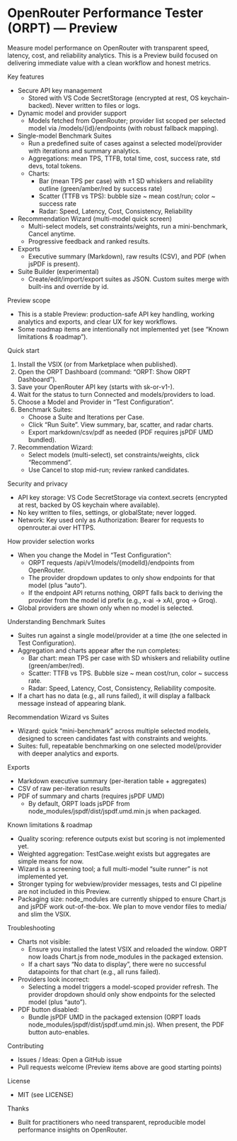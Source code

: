 # OpenRouter Performance Tester (ORPT) — Preview

Measure model performance on OpenRouter with transparent speed, latency, cost, and reliability analytics. This is a Preview build focused on delivering immediate value with a clean workflow and honest metrics.

Key features
- Secure API key management
  - Stored with VS Code SecretStorage (encrypted at rest, OS keychain-backed). Never written to files or logs.
- Dynamic model and provider support
  - Models fetched from OpenRouter; provider list scoped per selected model via /models/{id}/endpoints (with robust fallback mapping).
- Single-model Benchmark Suites
  - Run a predefined suite of cases against a selected model/provider with iterations and summary analytics.
  - Aggregations: mean TPS, TTFB, total time, cost, success rate, std devs, total tokens.
  - Charts:
    - Bar (mean TPS per case) with ±1 SD whiskers and reliability outline (green/amber/red by success rate)
    - Scatter (TTFB vs TPS): bubble size ~ mean cost/run; color ~ success rate
    - Radar: Speed, Latency, Cost, Consistency, Reliability
- Recommendation Wizard (multi-model quick screen)
  - Multi-select models, set constraints/weights, run a mini-benchmark, Cancel anytime.
  - Progressive feedback and ranked results.
- Exports
  - Executive summary (Markdown), raw results (CSV), and PDF (when jsPDF is present).
- Suite Builder (experimental)
  - Create/edit/import/export suites as JSON. Custom suites merge with built-ins and override by id.

Preview scope
- This is a stable Preview: production-safe API key handling, working analytics and exports, and clear UX for key workflows.
- Some roadmap items are intentionally not implemented yet (see “Known limitations & roadmap”).

Quick start
1) Install the VSIX (or from Marketplace when published).
2) Open the ORPT Dashboard (command: “ORPT: Show ORPT Dashboard”).
3) Save your OpenRouter API key (starts with sk-or-v1-).
4) Wait for the status to turn Connected and models/providers to load.
5) Choose a Model and Provider in “Test Configuration”.
6) Benchmark Suites:
   - Choose a Suite and Iterations per Case.
   - Click “Run Suite”. View summary, bar, scatter, and radar charts.
   - Export markdown/csv/pdf as needed (PDF requires jsPDF UMD bundled).
7) Recommendation Wizard:
   - Select models (multi-select), set constraints/weights, click “Recommend”.
   - Use Cancel to stop mid-run; review ranked candidates.

Security and privacy
- API key storage: VS Code SecretStorage via context.secrets (encrypted at rest, backed by OS keychain where available).
- No key written to files, settings, or globalState; never logged.
- Network: Key used only as Authorization: Bearer for requests to openrouter.ai over HTTPS.

How provider selection works
- When you change the Model in “Test Configuration”:
  - ORPT requests /api/v1/models/{modelId}/endpoints from OpenRouter.
  - The provider dropdown updates to only show endpoints for that model (plus “auto”).
  - If the endpoint API returns nothing, ORPT falls back to deriving the provider from the model id prefix (e.g., x‑ai → xAI, groq → Groq).
- Global providers are shown only when no model is selected.

Understanding Benchmark Suites
- Suites run against a single model/provider at a time (the one selected in Test Configuration).
- Aggregation and charts appear after the run completes:
  - Bar chart: mean TPS per case with SD whiskers and reliability outline (green/amber/red).
  - Scatter: TTFB vs TPS. Bubble size ~ mean cost/run, color ~ success rate.
  - Radar: Speed, Latency, Cost, Consistency, Reliability composite.
- If a chart has no data (e.g., all runs failed), it will display a fallback message instead of appearing blank.

Recommendation Wizard vs Suites
- Wizard: quick “mini-benchmark” across multiple selected models, designed to screen candidates fast with constraints and weights.
- Suites: full, repeatable benchmarking on one selected model/provider with deeper analytics and exports.

Exports
- Markdown executive summary (per-iteration table + aggregates)
- CSV of raw per-iteration results
- PDF of summary and charts (requires jsPDF UMD)
  - By default, ORPT loads jsPDF from node_modules/jspdf/dist/jspdf.umd.min.js when packaged.

Known limitations & roadmap
- Quality scoring: reference outputs exist but scoring is not implemented yet.
- Weighted aggregation: TestCase.weight exists but aggregates are simple means for now.
- Wizard is a screening tool; a full multi-model “suite runner” is not implemented yet.
- Stronger typing for webview/provider messages, tests and CI pipeline are not included in this Preview.
- Packaging size: node_modules are currently shipped to ensure Chart.js and jsPDF work out-of-the-box. We plan to move vendor files to media/ and slim the VSIX.

Troubleshooting
- Charts not visible:
  - Ensure you installed the latest VSIX and reloaded the window. ORPT now loads Chart.js from node_modules in the packaged extension.
  - If a chart says “No data to display”, there were no successful datapoints for that chart (e.g., all runs failed).
- Providers look incorrect:
  - Selecting a model triggers a model-scoped provider refresh. The provider dropdown should only show endpoints for the selected model (plus “auto”).
- PDF button disabled:
  - Bundle jsPDF UMD in the packaged extension (ORPT loads node_modules/jspdf/dist/jspdf.umd.min.js). When present, the PDF button auto-enables.

Contributing
- Issues / Ideas: Open a GitHub issue
- Pull requests welcome (Preview items above are good starting points)

License
- MIT (see LICENSE)

Thanks
- Built for practitioners who need transparent, reproducible model performance insights on OpenRouter.
